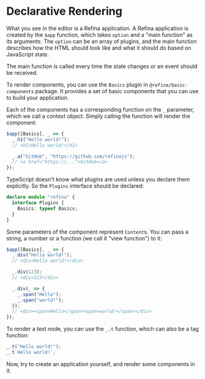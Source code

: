 # Declarative Rendering

What you see in the editor is a Refina application. A Refina application is created by the `$app` function, which takes `option` and a "main function" as its arguments. The `option` can be an array of plugins, and the main function describes how the HTML should look like and what it should do based on JavaScript state.

The main function is called every time the state changes or an event should be received.

To render components, you can use the `Basics` plugin in `@refina/basic-components` package. It provides a set of basic components that you can use to build your application.

Each of the components has a corresponding function on the `_` parameter, which we call a context object. Simply calling the function will render the component:

```ts
$app([Basics], _ => {
  _.h1("Hello world!");
  // <h1>Hello world!</h1>

  _.a("GitHub", "https://github.com/refinajs");
  // <a href="https://...">GitHub</a>
});
```

TypeScript doesn't know what plugins are used unless you declare them explicitly. So the `Plugins` interface should be declared:

```ts
declare module "refina" {
  interface Plugins {
    Basics: typeof Basics;
  }
}
```

Some parameters of the component represent `Content`s. You can pass a string, a number or a function (we call it "view function") to it:

```ts
$app([Basics], _ => {
  _.div("Hello world!");
  // <div>Hello world!</div>

  _.div(123);
  // <div>123</div>

  _.div(_ => {
    _.span("Hello");
    _.span("world!");
  });
  // <div><span>Hello</span><span>world!</span></div>
});
```

To render a text node, you can use the `_.t` function, which can also be a tag function:

```ts
_.t("Hello world!");
_.t`Hello world!`;
```

Now, try to create an application yourself, and render some components in it.
